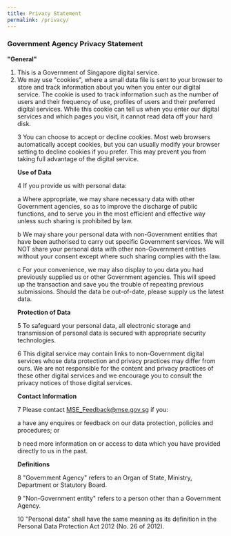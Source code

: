 ```yaml
---
title: Privacy Statement
permalink: /privacy/
---
```


### **Government Agency Privacy Statement**

**&quot;General&quot;**

<ol>
<li>This is a Government of Singapore digital service.</li>

<li>We may use &quot;cookies&quot;, where a small data file is sent to your browser to store and track information about you when you enter our digital service. The cookie is used to track information such as the number of users and their frequency of use, profiles of users and their preferred digital services. While this cookie can tell us when you enter our digital services and which pages you visit, it cannot read data off your hard disk.</li>

3 You can choose to accept or decline cookies. Most web browsers automatically accept cookies, but you can usually modify your browser setting to decline cookies if you prefer. This may prevent you from taking full advantage of the digital service.

**Use of Data**

4 If you provide us with personal data:

a Where appropriate, we may share necessary data with other Government agencies, so as to improve the discharge of public functions, and to serve you in the most efficient and effective way unless such sharing is prohibited by law.

b We may share your personal data with non-Government entities that have been authorised to carry out specific Government services. We will NOT share your personal data with other non-Government entities without your consent except where such sharing complies with the law.

c For your convenience, we may also display to you data you had previously supplied us or other Government agencies. This will speed up the transaction and save you the trouble of repeating previous submissions. Should the data be out-of-date, please supply us the latest data.

**Protection of Data**

5 To safeguard your personal data, all electronic storage and transmission of personal data is secured with appropriate security technologies.

6 This digital service may contain links to non-Government digital services whose data protection and privacy practices may differ from ours. We are not responsible for the content and privacy practices of these other digital services and we encourage you to consult the privacy notices of those digital services.

**Contact Information**

7 Please contact [MSE_Feedback@mse.gov.sg](https://mail.google.com/mail/?view=cm&fs=1&tf=1&to=MSE_Feedback@mse.gov.sg) if you:

a have any enquires or feedback on our data protection, policies and procedures; or

b need more information on or access to data which you have provided directly to us in the past.

**Definitions**

8 &quot;Government Agency&quot; refers to an Organ of State, Ministry, Department or Statutory Board.

9 &quot;Non-Government entity&quot; refers to a person other than a Government Agency.

10 &quot;Personal data&quot; shall have the same meaning as its definition in the Personal Data Protection Act 2012 (No. 26 of 2012).
</ol>

